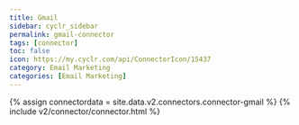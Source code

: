 ```yaml
---
title: Gmail
sidebar: cyclr_sidebar
permalink: gmail-connector
tags: [connector]
toc: false
icon: https://my.cyclr.com/api/ConnectorIcon/15437
category: Email Marketing
categories: [Email Marketing]
---
```

{% assign connectordata = site.data.v2.connectors.connector-gmail %}
{% include v2/connector/connector.html %}	